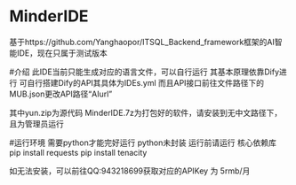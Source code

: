 # MinderIDE
基于https://github.com/Yanghaopor/ITSQL_Backend_framework框架的AI智能IDE，现在只属于测试版本

#介绍
此IDE当前只能生成对应的语言文件，可以自行运行
其基本原理依靠Dify进行
可自行搭建Dify的API其具体为IDEs.yml
而且API接口前往文件路径下的MUB.json更改API路径“AIurl”

其中yun.zip为源代码
MinderIDE.7z为打包好的软件，请安装到无中文路径下，且为管理员运行

#运行环境
需要python才能完好运行
python未封装
运行前请运行
核心依赖库
pip install requests
pip install tenacity

如无法安装，可以前往QQ:943218699获取对应的APIKey 为 5rmb/月


